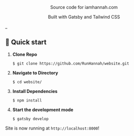 <p align="center">
  Source code for iamhannah.com 
</p>
<p align="center">
  Built with Gatsby and Tailwind CSS
</p>_

## 🚀 Quick start

1.  **Clone Repo**

    ```shell
    $ git clone https://github.com/RunHannah/website.git
    ```

2.  **Navigate to Directory**

    ```shell
    $ cd website/
    ```

3.  **Install Dependencies**

    ```shell
    $ npm install
    ```

4.  **Start the development mode**
    ```shell
    $ gatsby develop
    ```

Site is now running at `http://localhost:8000`!
